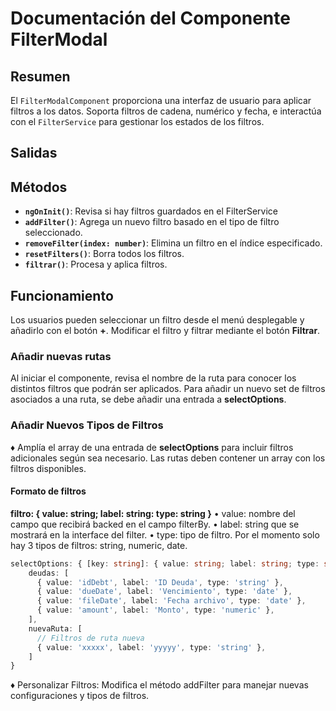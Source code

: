 # Documentación del Componente FilterModal

## Resumen

El `FilterModalComponent` proporciona una interfaz de usuario para aplicar filtros a los datos. Soporta filtros de cadena, numérico y fecha, e interactúa con el `FilterService` para gestionar los estados de los filtros.

## Salidas

## Métodos

- **`ngOnInit()`**: Revisa si hay filtros guardados en el FilterService
- **`addFilter()`**: Agrega un nuevo filtro basado en el tipo de filtro seleccionado.
- **`removeFilter(index: number)`**: Elimina un filtro en el índice especificado.
- **`resetFilters()`**: Borra todos los filtros.
- **`filtrar()`**: Procesa y aplica filtros.

## Funcionamiento

Los usuarios pueden seleccionar un filtro desde el menú desplegable y añadirlo con el botón **+**. Modificar el filtro y filtrar mediante el botón **Filtrar**.

### Añadir nuevas rutas

Al iniciar el componente, revisa el nombre de la ruta para conocer los distintos filtros que podrán ser aplicados.
Para añadir un nuevo set de filtros asociados a una ruta, se debe añadir una entrada a **selectOptions**.

### Añadir Nuevos Tipos de Filtros

♦ Amplía el array de una entrada de **selectOptions** para incluir filtros adicionales según sea necesario. Las rutas deben contener un array con los filtros disponibles.

#### Formato de filtros

**filtro: { value: string; label: string: type: string }**
• value: nombre del campo que recibirá backed en el campo filterBy.
• label: string que se mostrará en la interface del filter.
• type: tipo de filtro. Por el momento solo hay 3 tipos de filtros: string, numeric, date.

```typescript
selectOptions: { [key: string]: { value: string; label: string; type: string }[] } = {
    deudas: [
      { value: 'idDebt', label: 'ID Deuda', type: 'string' },
      { value: 'dueDate', label: 'Vencimiento', type: 'date' },
      { value: 'fileDate', label: 'Fecha archivo', type: 'date' },
      { value: 'amount', label: 'Monto', type: 'numeric' },
    ],
    nuevaRuta: [
      // Filtros de ruta nueva
      { value: 'xxxxx', label: 'yyyyy', type: 'string' },
    ]
}
```

♦ Personalizar Filtros: Modifica el método addFilter para manejar nuevas configuraciones y tipos de filtros.
